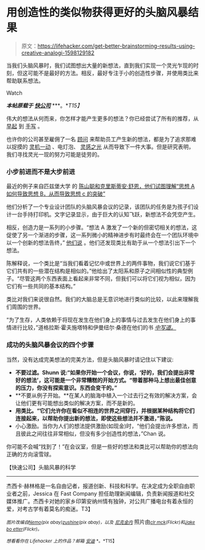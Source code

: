 # 用创造性的类似物获得更好的头脑风暴结果

> 原文：<https://lifehacker.com/get-better-brainstorming-results-using-creative-analogi-1598129182>

当我们头脑风暴时，我们试图想出大量的新想法，直到我们实现一个灵光乍现的时刻，但这可能不是最好的方法。相反，最好专注于小的创造性步骤，并使用类比来帮助联系想法。

Watch

***本帖原载于*** [***快公司***](http://www.fastcompany.com/3032418/the-future-of-work/the-science-of-brainstorming) ***。**T15】*

伟大的想法从何而来，你怎样才能产生更多的想法？你已经尝试了所有的推荐，从 [早起](http://www.fastcompany.com/3024816/how-to-be-a-success-at-everything/how-waking-up-half-an-hour-early-can-help-you-solve-more-p) 到 [手写](http://www.fastcompany.com/3029293/work-smart/the-6-best-tools-for-creative-work-according-to-science) 。

也许你的公司甚至雇佣了一名 [顾问](http://www.fastcodesign.com/1665764/do-innovation-consultants-kill-innovation) 来帮助员工产生新的想法，都是为了追求那难以捉摸的 [灵机一动](http://www.fastcompany.com/3009650/eureka-moments-dont-just-happen-but-they-can-be-created) 、电灯泡、 [灵感之光](https://lifehacker.com/why-you-should-drink-beer-for-big-ideas-coffee-to-get-513262326) 从而导致下一件大事。但是研究表明，我们寻找灵光一现的努力可能是徒劳的。

### 小步前进而不是大步前进

最近的例子来自匹兹堡大学 的 [陈山聪和克里斯蒂安·舒恩，他们试图理解“思想 A 如何导致思想 B，从而导致思想 c 的突破”](https://docs.google.com/file/d/0B1J84EpLdwM4Nl96LVh2cV94MEE/edit)

他们分析了一个专业设计团队的头脑风暴会议的记录，该团队的任务是为孩子们设计一台手持打印机。文字记录显示，由于巨大的认知飞跃，新想法不会凭空产生。

相反，创造力是一系列的小步骤。“想法 A 激发了一个新的但密切相关的想法，这促使了另一个渐进的步骤，这一系列微小的精神进步有时最终会在一个团队环境中以一个创新的想法告终，” [他们说](http://www.eurekalert.org/pub_releases/2014-06/uop-ppr061714.php) 。他们还发现类比有助于从一个想法引出下一个想法。

陈解释说，一个类比是“当我们看着记忆中或世界上的两件事物，我们说它们基于它们共有的一些潜在结构是相似的。”他给出了太阳系和原子之间相似性的典型例子。“尽管这两个东西表面上看起来非常不同，但我们可以将它们视为相似，因为它们有一些共同的基本结构。”

类比对我们来说很自然。我们的大脑总是无意识地进行类似的比较，以此来理解我们周围的世界。

“为了生存，人类依赖于将现在发生在他们身上的事情与过去发生在他们身上的事情进行比较，”道格拉斯·霍夫施塔特和伊曼纽尔·桑德在他们的书 [*中写道。*](http://www.amazon.com/Surfaces-Essences-Analogy-Fuel-Thinking/dp/0465018475?asc_campaign=InlineText&asc_refurl=https://lifehacker.com/get-better-brainstorming-results-using-creative-analogi-1598129182&asc_source=&tag=kinjalifehackerlink-20)

### 成功的头脑风暴会议的四个步骤

当然，没有达成完美想法的完美方法，但是头脑风暴时请记住以下建议:

*   **不要过滤。Shunn 说:“如果你开始一个会议，你说，‘好的，我们会提出非常好的想法’，这可能是一个非常糟糕的开始方式。“带着那种马上想出最佳创意的压力，你没有探索意识。东西会变干的。”**
*   **不要从例子开始。**在某人的脑海中植入一个过去行之有效的解决方案，会让他们更有可能想出类似的解决方案，而不是新的。
*   **用类比。“它们允许你在看似不相连的世界之间穿行，并根据某种结构将它们连接起来，以帮助你提出新的想法，即使这些想法并不激进，”陈说。**
*   小心激励。当你为人们的想法提供激励(如现金)时，“他们会提出许多想法，而且彼此之间往往非常相似，但没有多少创造性的想法，”Chan 说。

你可能不会喊“找到了！”在会议室，但是一些好的想法和类比可以帮助你的想法向正确的方向滚雪球。

【快速公司】头脑风暴的科学

* * *

杰西卡·赫林格是一名自由记者，报道创新、科技和科学。在决定成为全职自由职业者之前，Jessica 在 Fast Company 担任助理新闻编辑，负责新闻报道和社交媒体推广。杰西卡对她的家乡印第安纳州情有独钟，对公共广播电台有着永恒的爱，对考古学有着莫名的痴迷。T3】

<small>*图片改编自*</small>[<small>*Nemo*</small>](http://pixabay.com/en/flash-lightning-thunderstorm-297580/)<small>*(pix abay)*</small>[<small>*zushine*</small>](http://pixabay.com/en/sky-clouds-blue-cloud-thunderstorm-195413/)<small>*(pix abay)，以及*</small> [<small>*尼克金内*</small>](http://www.shutterstock.com/pic.mhtml?id=129052730&src=id) 照片由[<small>*clr mck*</small>](https://www.flickr.com/photos/30832493@N06/3773255428)<small>*(Flickr)和*</small>[<small>*Jake bo etter*</small>](https://www.flickr.com/photos/jakecaptive/49915119)<small>*(Flickr)。*</small>

<small>*想看看你在 Lifehacker 上的作品？邮箱*</small> [<small>*安迪*</small>](mailto:andy@lifehacker.com) <small>*。*T15】</small>